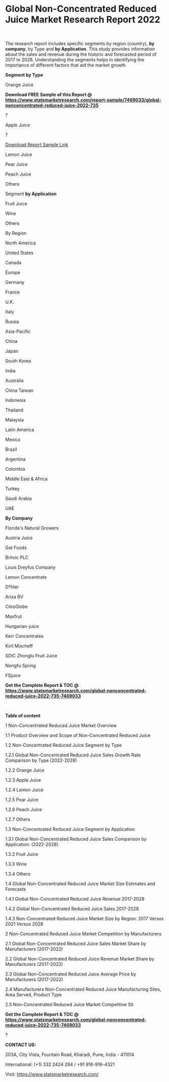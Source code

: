 <h1>Global Non-Concentrated Reduced Juice Market Research Report 2022</h1><br/><p>The research report includes specific segments by region (country), <strong>by company</strong>, by Type and <strong>by Application</strong>. This study provides information about the sales and revenue during the historic and forecasted period of 2017 to 2028. Understanding the segments helps in identifying the importance of different factors that aid the market growth.</p>
 
 
 
 <p><strong>Segment by Type</strong></p>
 
 
 
 <p>Orange Juice</p>
 
 
 
 <div><b>Download FREE Sample of this Report @ <a href="https://www.statsmarketresearch.com/download-free-sample/7469033/global-nonconcentrated-reduced-juice-2022-735">https://www.statsmarketresearch.com/report-sample/7469033/global-nonconcentrated-reduced-juice-2022-735</a></b></div>
 
 
 
 <p>? </p>
 
 
 
 <p>Apple Juice</p>
 
 
 
 <p>? </p>
 
 
 
 <p><a href="https://www.statsmarketresearch.com/download-free-sample/7469033/global-nonconcentrated-reduced-juice-2022-735">Download Report Sample Link</a></p>
 
 
 
 <p>Lemon Juice</p>
 
 
 
 <p>Pear Juice</p>
 
 
 
 <p>Peach Juice</p>
 
 
 
 <p>Others</p>
 
 
 
 <p>Segment <strong>by Application</strong></p>
 
 
 
 <p>Fruit Juice</p>
 
 
 
 <p>Wine</p>
 
 
 
 <p>Others</p>
 
 
 
 <p>By Region</p>
 
 
 
 <p>North America</p>
 
 
 
 <p>United States</p>
 
 
 
 <p>Canada</p>
 
 
 
 <p>Europe</p>
 
 
 
 <p>Germany</p>
 
 
 
 <p>France</p>
 
 
 
 <p>U.K.</p>
 
 
 
 <p>Italy</p>
 
 
 
 <p>Russia</p>
 
 
 
 <p>Asia-Pacific</p>
 
 
 
 <p>China</p>
 
 
 
 <p>Japan</p>
 
 
 
 <p>South Korea</p>
 
 
 
 <p>India</p>
 
 
 
 <p>Australia</p>
 
 
 
 <p>China Taiwan</p>
 
 
 
 <p>Indonesia</p>
 
 
 
 <p>Thailand</p>
 
 
 
 <p>Malaysia</p>
 
 
 
 <p>Latin America</p>
 
 
 
 <p>Mexico</p>
 
 
 
 <p>Brazil</p>
 
 
 
 <p>Argentina</p>
 
 
 
 <p>Colombia</p>
 
 
 
 <p>Middle East & Africa</p>
 
 
 
 <p>Turkey</p>
 
 
 
 <p>Saudi Arabia</p>
 
 
 
 <p>UAE</p>
 
 
 
 <p><strong>By Company</strong></p>
 
 
 
 <p>Florida&#39;s Natural Growers</p>
 
 
 
 <p>Austria Juice</p>
 
 
 
 <p>Gat Foods</p>
 
 
 
 <p>Britvic PLC</p>
 
 
 
 <p>Louis Dreyfus Company</p>
 
 
 
 <p>Lemon Concentrate</p>
 
 
 
 <p>D?hler</p>
 
 
 
 <p>Ariza BV</p>
 
 
 
 <p>CitroGlobe</p>
 
 
 
 <p>Maxfrut</p>
 
 
 
 <p>Hungarian-juice</p>
 
 
 
 <p>Kerr Concentrates</p>
 
 
 
 <p>Kiril Mischeff</p>
 
 
 
 <p>SDIC Zhonglu Fruit Juice</p>
 
 
 
 <p>Nongfu Spring</p>
 
 
 
 <p>FSjuice</p>
 
 
 
 <div><b>Get the Complete Report & TOC @ <a href="https://www.statsmarketresearch.com/global-nonconcentrated-reduced-juice-2022-735-7469033">https://www.statsmarketresearch.com/global-nonconcentrated-reduced-juice-2022-735-7469033</a></b></div>
 
 
 
 <p><br />
 
 <b>Table of content</b></p>
 
 
 
 <p>1 Non-Concentrated Reduced Juice Market Overview<br />
 
 1.1 Product Overview and Scope of Non-Concentrated Reduced Juice<br />
 
 1.2 Non-Concentrated Reduced Juice Segment by Type<br />
 
 1.2.1 Global Non-Concentrated Reduced Juice Sales Growth Rate Comparison by Type (2022-2028)<br />
 
 1.2.2 Orange Juice<br />
 
 1.2.3 Apple Juice<br />
 
 1.2.4 Lemon Juice<br />
 
 1.2.5 Pear Juice<br />
 
 1.2.6 Peach Juice<br />
 
 1.2.7 Others<br />
 
 1.3 Non-Concentrated Reduced Juice Segment by Application<br />
 
 1.3.1 Global Non-Concentrated Reduced Juice Sales Comparison by Application: (2022-2028)<br />
 
 1.3.2 Fruit Juice<br />
 
 1.3.3 Wine<br />
 
 1.3.4 Others<br />
 
 1.4 Global Non-Concentrated Reduced Juice Market Size Estimates and Forecasts<br />
 
 1.4.1 Global Non-Concentrated Reduced Juice Revenue 2017-2028<br />
 
 1.4.2 Global Non-Concentrated Reduced Juice Sales 2017-2028<br />
 
 1.4.3 Non-Concentrated Reduced Juice Market Size by Region: 2017 Versus 2021 Versus 2028<br />
 
 2 Non-Concentrated Reduced Juice Market Competition by Manufacturers<br />
 
 2.1 Global Non-Concentrated Reduced Juice Sales Market Share by Manufacturers (2017-2022)<br />
 
 2.2 Global Non-Concentrated Reduced Juice Revenue Market Share by Manufacturers (2017-2022)<br />
 
 2.3 Global Non-Concentrated Reduced Juice Average Price by Manufacturers (2017-2022)<br />
 
 2.4 Manufacturers Non-Concentrated Reduced Juice Manufacturing Sites, Area Served, Product Type<br />
 
 2.5 Non-Concentrated Reduced Juice Market Competitive Sit</p>
 
 
 
 <div><b>Get the Complete Report & TOC @ <a href="https://www.statsmarketresearch.com/global-nonconcentrated-reduced-juice-2022-735-7469033">https://www.statsmarketresearch.com/global-nonconcentrated-reduced-juice-2022-735-7469033</a></b></div>
 
 
 
 <p>? </p>
 
 
 
 <p><b>CONTACT US:</b><br />
 
 203A, City Vista, Fountain Road, Kharadi, Pune, India - 411014<br />
 
 International: (+1) 332 2424 294 / +91 916-916-4321<br />
 
 Visit: <a href="https://www.statsmarketresearch.com/">https://www.statsmarketresearch.com/</a></p>